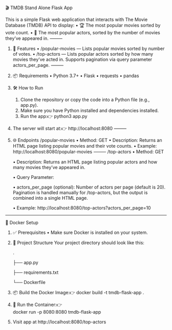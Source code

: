 🎬 TMDB Stand Alone Flask App

This is a simple Flask web application that interacts with The Movie Database (TMDB) API to display:
	•	🏆 The most popular movies sorted by vote count.
	•	🌟 The most popular actors, sorted by the number of movies they’ve appeared in.
⸻
1. 🚀 Features
	•	/popular-movies — Lists popular movies sorted by number of votes.
	•	/top-actors — Lists popular actors sorted by how many movies they’ve acted in. Supports pagination via query parameter actors_per_page.
⸻
2. 📦 Requirements
	•	Python 3.7+
	•	Flask
	•	requests
	•	pandas 
 3. 🛠 How to Run
	1.	Clone the repository or copy the code into a Python file (e.g., app.py).
	2.	Make sure you have Python installed and dependencies installed.
	3.	Run the app:👉 python3 app.py
 4.	The server will start at:👉 http://localhost:8080
 ⸻
4. 🌐 Endpoints
/popular-movies
	•	Method: GET
	•	Description: Returns an HTML page listing popular movies and their vote counts.
	•	Example: http://localhost:8080/popular-movies
⸻
/top-actors
	•	Method: GET

	•	Description: Returns an HTML page listing popular actors and how many movies they’ve appeared in.

	•	Query Parameter:

	•	actors_per_page (optional): Number of actors per page (default is 20). Pagination is handled manually for /top-actors, but the output is combined into a single HTML page.

	•	Example: http://localhost:8080/top-actors?actors_per_page=10
-------------------------------------------------------------------------------------------------------------------------------------------------------------------------------

🐳 Docker Setup

1. ✅ Prerequisites
	•	Make sure Docker is installed on your system.
2. 📁 Project Structure
Your project directory should look like this:

	.

	├── app.py

	├── requirements.txt

	└── Dockerfile
3. 📦 Build the Docker Image:👉 
   docker build -t tmdb-flask-app .
4. 🚀 Run the Container:👉  
   docker run -p 8080:8080 tmdb-flask-app
5. Visit app at http://localhost:8080/top-actors

